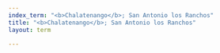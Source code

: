 ```yaml
---
index_term: "<b>Chalatenango</b>; San Antonio los Ranchos"
title: "<b>Chalatenango</b>; San Antonio los Ranchos"
layout: term

---
```

